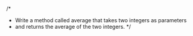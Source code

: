 /*
* Write a method called average that takes two integers as parameters
* and returns the average of the two integers. 
*/